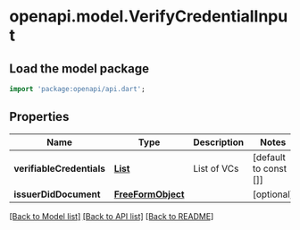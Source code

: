 # openapi.model.VerifyCredentialInput

## Load the model package

```dart
import 'package:openapi/api.dart';
```

## Properties

| Name                      | Type                                        | Description | Notes                 |
| ------------------------- | ------------------------------------------- | ----------- | --------------------- |
| **verifiableCredentials** | [**List<W3cCredential>**](W3cCredential.md) | List of VCs | [default to const []] |
| **issuerDidDocument**     | [**FreeFormObject**](FreeFormObject.md)     |             | [optional]            |

[[Back to Model list]](../README.md#documentation-for-models) [[Back to API list]](../README.md#documentation-for-api-endpoints) [[Back to README]](../README.md)
